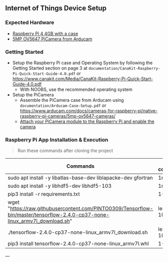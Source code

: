 ## Internet of Things Device Setup
### Expected Hardware
* [Raspberry Pi 4 4GB with a case](https://www.canakit.com/raspberry-pi-4-4gb.html)
* [5MP OV5647 PiCamera from Arducam](https://www.arducam.com/docs/cameras-for-raspberry-pi/native-raspberry-pi-cameras/5mp-ov5647-cameras/)
### Getting Started
* Setup the Raspberry Pi case and Operating System by following the Getting Started section on page 3 at `documentation/CanaKit-Raspberry-Pi-Quick-Start-Guide-4.0.pdf` or https://www.canakit.com/Media/CanaKit-Raspberry-Pi-Quick-Start-Guide-4.0.pdf
  * With NOOBS, use the recommended operating system
* Setup the PiCamera
  * Assemble the PiCamera case from Arducam using `documentation/Arducam-Case-Setup.pdf` or https://www.arducam.com/docs/cameras-for-raspberry-pi/native-raspberry-pi-cameras/5mp-ov5647-cameras/
  * [Attach your PiCamera module to the Raspberry Pi and enable the camera](https://projects.raspberrypi.org/en/projects/getting-started-with-picamera/2)

### Raspberry Pi App Installation & Execution
> Run these commands after cloning the project
> 
| Commands                                                                                                                     | Time to completion               |
|----------------|-------------------------|
| sudo apt install -y libatlas-base-dev liblapacke-dev gfortran                                                                | 1min                             |
| sudo apt install -y libhdf5-dev libhdf5-103                                                                                  | 1min                             |
| pip3 install -r requirements.txt                                                                                             | 1-3 mins                         |
| wget "https://raw.githubusercontent.com/PINTO0309/Tensorflow-bin/master/tensorflow-2.4.0-cp37-none-linux_armv7l_download.sh" | less than 10 secs                |
| ./tensorflow-2.4.0-cp37-none-linux_armv7l_download.sh                                                                        | less than 10 secs                |
| pip3 install tensorflow-2.4.0-cp37-none-linux_armv7l.whl                                                                     | 1-3 mins                         |
—